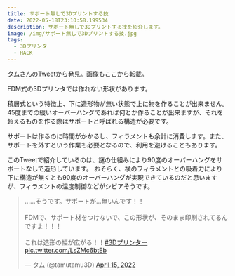 ```yaml
---
title: サポート無しで3Dプリントする技
date: 2022-05-18T23:10:58.199534
description: サポート無しで3Dプリントする技を紹介します。
image: /img/サポート無しで3Dプリントする技.jpg
tags:
  - 3Dプリンタ
  - HACK
---
```

[タムさんのTweet](https://twitter.com/tamutamu3D/status/1514934184795525121)から発見。画像もここから転載。

FDM式の3Dプリンタでは作れない形状があります。

積層式という特徴上、下に造形物が無い状態で上に物を作ることが出来ません。
45度までの緩いオーバーハングであれば何とか作ることが出来ますが、それを超えるものを作る際はサポートと呼ばれる構造が必要です。

サポートは作るのに時間がかかるし、フィラメントも余計に消費します。また、サポートを外すという作業も必要となるので、利用を避けることもあります。

このTweetで紹介しているのは、謎の仕組みにより90度のオーバーハングをサポートなしで造形しています。
おそらく、横のフィラメントとの吸着力により下に構造が無くとも90度のオーバーハングが実現できているのだと思いますが、フィラメントの温度制御などがシビアそうです。


<blockquote class="twitter-tweet"><p lang="ja" dir="ltr">……そうです。サポートが…無いんです！！<br><br>FDMで、サポート材をつけないで、この形状が、そのまま印刷されてるんですよ！！！<br><br>これは造形の幅が広がる！！<a href="https://twitter.com/hashtag/3D%E3%83%97%E3%83%AA%E3%83%B3%E3%82%BF%E3%83%BC?src=hash&amp;ref_src=twsrc%5Etfw">#3Dプリンター</a> <a href="https://t.co/LsZMc6btEb">pic.twitter.com/LsZMc6btEb</a></p>&mdash; タム (@tamutamu3D) <a href="https://twitter.com/tamutamu3D/status/1514934184795525121?ref_src=twsrc%5Etfw">April 15, 2022</a></blockquote>
<script async src="https://platform.twitter.com/widgets.js" charset="utf-8"></script>


